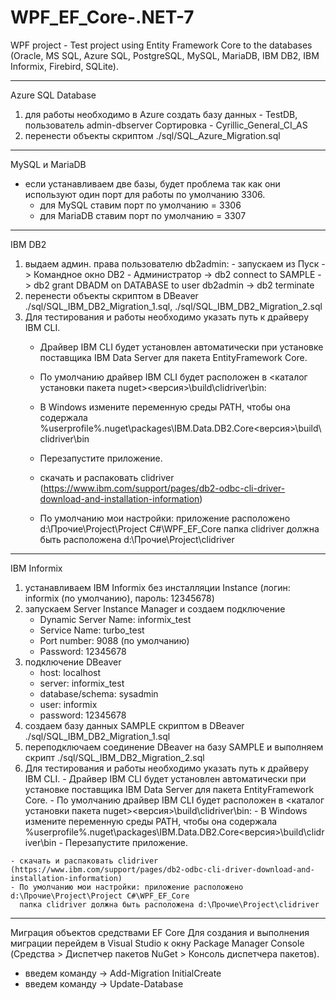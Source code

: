 # WPF_EF_Core-.NET-7
WPF project - Test project using Entity Framework Core to the databases (Oracle, MS SQL, Azure SQL, PostgreSQL, MySQL, MariaDB, IBM DB2, IBM Informix, Firebird, SQLite).

---------------------------------------------------------------------------------
Azure SQL Database
 1) для работы необходимо в Azure создать базу данных - TestDB, пользователь admin-dbserver
    Сортировка - Cyrillic_General_CI_AS
 2) перенести объекты скриптом ./sql/SQL_Azure_Migration.sql

---------------------------------------------------------------------------------
MySQL и MariaDB
  - если устанавливаем две базы, будет проблема так как они используют один порт для работы по умолчанию 3306.
    - для MySQL ставим порт по умолчанию = 3306
    - для MariaDB ставим порт по умолчанию = 3307

---------------------------------------------------------------------------------
IBM DB2
  1) выдаем админ. права пользователю db2admin:
    - запускаем из Пуск -> Командное окно DB2 - Администратор
    -> db2 connect to SAMPLE
    -> db2 grant DBADM on DATABASE to user db2admin
    -> db2 terminate
 2) перенести объекты скриптом в DBeaver ./sql/SQL_IBM_DB2_Migration_1.sql, ./sql/SQL_IBM_DB2_Migration_2.sql
 3) Для тестирования и работы необходимо указать путь к драйверу IBM CLI.
    - Драйвер IBM CLI будет установлен автоматически при установке поставщика IBM Data Server для пакета EntityFramework Core.
    - По умолчанию драйвер IBM CLI будет расположен в <каталог установки пакета nuget>\<версия>\build\clidriver\bin:
    - В Windows измените переменную среды PATH, чтобы она содержала %userprofile%\.nuget\packages\IBM.Data.DB2.Core\<версия>\build\clidriver\bin
    - Перезапустите приложение.

    - скачать и распаковать clidriver (https://www.ibm.com/support/pages/db2-odbc-cli-driver-download-and-installation-information)
    - По умолчанию мои настройки: приложение расположено d:\Прочие\Project\Project C#\WPF_EF_Core
      папка clidriver должна быть расположена d:\Прочие\Project\clidriver

---------------------------------------------------------------------------------
IBM Informix
  1) устанавливаем IBM Informix без инсталляции Instance (логин: informix (по умолчанию), пароль: 12345678)
  2) запускаем Server Instance Manager и создаем подключение
     - Dynamic Server Name: informix_test
     - Service Name: turbo_test
     - Port number: 9088 (по умолчанию)
     - Password: 12345678
  3) подключение DBeaver
     - host:   localhost
     - server: informix_test
     - database/schema: sysadmin
     - user: informix
     - password: 12345678
  4) создаем базу данных SAMPLE скриптом в DBeaver ./sql/SQL_IBM_DB2_Migration_1.sql
  5) переподключаем соединение DBeaver на базу SAMPLE и выполняем скрипт ./sql/SQL_IBM_DB2_Migration_2.sql
  6) Для тестирования и работы необходимо указать путь к драйверу IBM CLI.
    - Драйвер IBM CLI будет установлен автоматически при установке поставщика IBM Data Server для пакета EntityFramework Core.
    - По умолчанию драйвер IBM CLI будет расположен в <каталог установки пакета nuget>\<версия>\build\clidriver\bin:
    - В Windows измените переменную среды PATH, чтобы она содержала %userprofile%\.nuget\packages\IBM.Data.DB2.Core\<версия>\build\clidriver\bin
    - Перезапустите приложение.

    - скачать и распаковать clidriver (https://www.ibm.com/support/pages/db2-odbc-cli-driver-download-and-installation-information)
    - По умолчанию мои настройки: приложение расположено d:\Прочие\Project\Project C#\WPF_EF_Core
      папка clidriver должна быть расположена d:\Прочие\Project\clidriver

---------------------------------------------------------------------------------
Миграция объектов средствами EF Core
Для создания и выполнения миграции перейдем в Visual Studio к окну Package Manager Console
(Средства > Диспетчер пакетов NuGet > Консоль диспетчера пакетов).
  - введем команду -> Add-Migration InitialCreate
  - введем команду -> Update-Database

